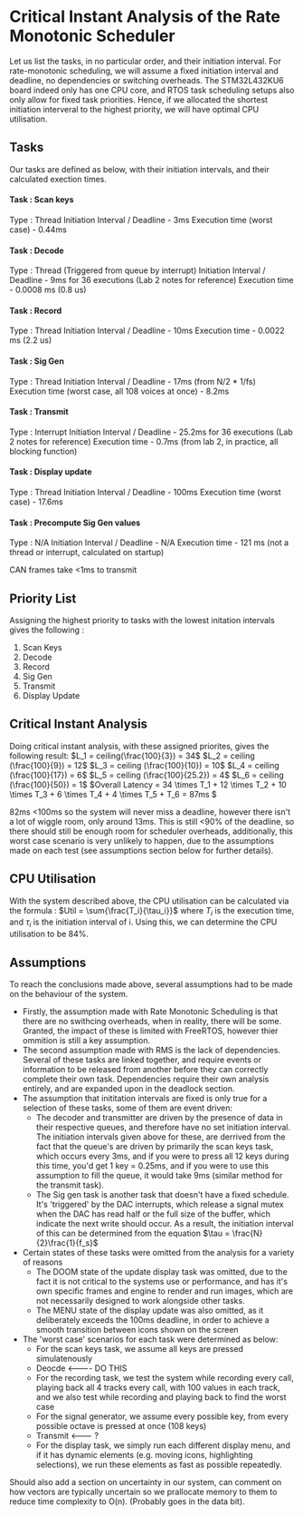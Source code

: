 # Critical Instant Analysis of the Rate Monotonic Scheduler

Let us list the tasks, in no particular order, and their initiation interval. For rate-monotonic scheduling, we will assume a fixed initiation interval and deadline, no dependencies or switching overheads. The STM32L432KU6 board indeed only has one CPU core, and RTOS task scheduling setups also only allow for fixed task priorities. Hence, if we allocated the shortest initiation interveral to the highest priority, we will have optimal CPU utilisation.

## Tasks

Our tasks are defined as below, with their initiation intervals, and their calculated exection times. 
#### Task : Scan keys
Type : Thread
Initiation Interval / Deadline - 3ms
Execution time (worst case) - 0.44ms

<!-- Need to ensure the worst case on this one -->
#### Task : Decode
Type : Thread (Triggered from queue by interrupt)
Initiation Interval / Deadline - 9ms for 36 executions (Lab 2 notes for reference)
Execution time - 0.0008 ms (0.8 us)

#### Task : Record
Type : Thread
Initiation Interval / Deadline - 10ms
Execution time - 0.0022 ms (2.2 us)

#### Task : Sig Gen
Type : Thread
Initiation Interval / Deadline - 17ms (from N/2 * 1/fs)
Execution time (worst case, all 108 voices at once) - 8.2ms

#### Task : Transmit
Type : Interrupt
Initiation Interval / Deadline - 25.2ms for 36 executions (Lab 2 notes for reference)
Execution time - 0.7ms (from lab 2, in practice, all blocking function)

#### Task : Display update
Type : Thread
Initiation Interval / Deadline - 100ms
Execution time (worst case) - 17.6ms

<!-- Likely want to remove this  -->
#### Task : Precompute Sig Gen values
Type : N/A
Initiation Interval / Deadline - N/A
Execution time - 121 ms (not a thread or interrupt, calculated on startup)

<!-- Testing all tasks at once, to see the longest possible time taken (assuming worst case for each) gives : 26.3ms overall, which meets the 100ms requirement.  -->

CAN frames take <1ms to transmit

## Priority List 
Assigning the highest priority to tasks with the lowest initation intervals gives the following :
1. Scan Keys
2. Decode 
3. Record
4. Sig Gen
5. Transmit 
6. Display Update

## Critical Instant Analysis

Doing critical instant analysis, with these assigned priorites, gives the following result:
$L_1 = ceiling(\frac{100}{3}) = 34$
$L_2 = ceiling (\frac{100}{9}) = 12$ 
$L_3 = ceiling (\frac{100}{10}) = 10$ 
$L_4 = ceiling (\frac{100}{17}) = 6$
$L_5 = ceiling (\frac{100}{25.2}) = 4$
$L_6 = ceiling (\frac{100}{50}) = 1$
$Overall Latency = 34 \times T_1 + 12 \times T_2 + 10 \times T_3 + 6 \times T_4 + 4 \times T_5 + T_6 = 87ms $

82ms <100ms so the system will never miss a deadline, however there isn't a lot of wiggle room, only around 13ms. This is still <90% of the deadline, so there should still be enough room for scheduler overheads, additionally, this worst case scenario is very unlikely to happen, due to the assumptions made on each test (see assumptions section below for further details). 

## CPU Utilisation
With the system described above, the CPU utilisation can be calculated via the formula :
$Util = \sum{\frac{T_i}{\tau_i}}$ where $T_i$ is the execution time, and $\tau_i$ is the initiation interval of i. Using this, we can determine the CPU utilisation to be 84%. 

<!-- Should add CIA diagram here -->

## Assumptions 
To reach the conclusions made above, several assumptions had to be made on the behaviour of the system. 
- Firstly, the assumption made with Rate Monotonic Scheduling is that there are no swithcing overheads, when in reality, there will be some. Granted, the impact of these is limited with FreeRTOS, however thier ommition is still a key assumption. 
- The second assumption made with RMS is the lack of dependencies. Several of these tasks are linked together, and require events or information to be released from another before they can correctly complete their own task. Dependencies require their own analysis entirely, and are expanded upon in the deadlock section.
- The assumption that inititation intervals are fixed is only true for a selection of these tasks, some of them are event driven:
    - The decoder and transmitter are driven by the presence of data in their respective queues, and therefore have no set initiation interval. The initiation intervals given above for these, are derrived from the fact that the queue's are driven by primarily the scan keys task, which occurs every 3ms, and if you were to press all 12 keys during this time, you'd get 1 key = 0.25ms, and if you were to use this assumption to fill the queue, it would take 9ms (similar method for the transmit task).
    - The Sig gen task is another task that doesn't have a fixed schedule. It's 'triggered' by the DAC interrupts, which release a signal mutex when the DAC has read half or the full size of the buffer, which indicate the next write should occur. As a result, the initiation interval of this can be determined from the equation $\tau = \frac{N}{2}\frac{1}{f_s}$
- Certain states of these tasks were omitted from the analysis for a variety of reasons
    - The DOOM state of the update display task was omitted, due to the fact it is not critical to the systems use or performance, and has it's own specific frames and engine to render and run images, which are not necessarily designed to work alongside other tasks.
    - The MENU state of the display update was also omitted, as it deliberately exceeds the 100ms deadline, in order to achieve a smooth transition between icons shown on the screen
    <!-- Check that the yap above is true, and if it is, expand upon why  we can exceed the 100ms deadline with no impact? -->
- The 'worst case' scenarios for each task were determined as below:
    - For the scan keys task, we assume all keys are pressed simulatenously
    - Deocde <---- DO THIS
    - For the recording task, we test the system while recording every call, playing back all 4 tracks every call, with 100 values in each track, and we also test while recording and playing back to find the worst case
    - For the signal generator, we assume every possible key, from every possible octave is pressed at once (108 keys)
    - Transmit <--- ?
    - For the display task, we simply run each different display menu, and if it has dynamic elements (e.g. moving icons, highlighting selections), we run these elements as fast as possible repeatedly.
    

Should also add a section on uncertainty in our system, can comment on how vectors are typically uncertain so we prallocate memory to them to reduce time complexity to O(n). (Probably goes in the data bit).
